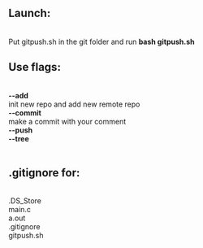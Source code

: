 <h2>Launch:</h2><br>
Put gitpush.sh in the git folder and run
<b>bash gitpush.sh</b>

<h2>Use flags:</h2><br>
<b>--add</b><br>
init new repo and add new remote repo<br>
<b>--commit</b><br>
make a commit with your comment<br>
<b>--push</b><br>
<b>--tree</b><br><br>

<b><h2>.gitignore for:</h2></b><br>
.DS_Store<br>
main.c<br>
a.out<br>
.gitignore<br>
gitpush.sh
